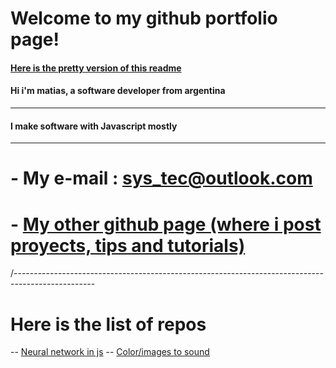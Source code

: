 # Welcome to my github portfolio page!

#### [Here is the pretty version of this readme](https://mg-software-dev.github.io/mg-software-dev/)


#### Hi i'm matias, a software developer from argentina

----

#### I make software with Javascript mostly

----


# - My e-mail : sys_tec@outlook.com


# - [My other github page (where i post proyects, tips and tutorials)](https://virtualsoda369.github.io/VirtualSoda369/)




/--------------------------------------------------------------------------------------------------

# Here is the list of repos

-- [Neural network in js](https://github.com/mg-software-dev/neural_net_in_js)
-- [Color/images to sound](https://github.com/mg-software-dev/color_to_sound)
